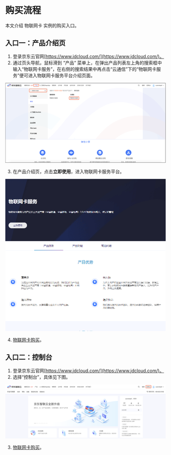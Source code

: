 # 购买流程

本文介绍 物联网卡 实例的购买入口。

## 入口一：产品介绍页

1. 登录京东云官网[https://www.jdcloud.com/](https://www.jdcloud.com/)。
2. 通过页头导航，鼠标滑到 “产品“ 菜单上，在弹出产品列表左上角的搜索框中输入“物联网卡服务”，在右侧的搜索结果中再点击“云通信”下的“物联网卡服务”便可进入物联网卡服务平台介绍页面。

![物联网卡服务 控制台](../../../../image/Query-Card-Service/console-renewal-0.png)

3. 在产品介绍页，点击**立即使用**，进入物联网卡服务平台。

![物联网卡服务](../../../../image/Query-Card-Service/productpage.png)

4. [物联网卡购买](../Operation-Guide/Purchase.md)。


## 入口二：控制台

1. 登录京东云官网[https://www.jdcloud.com/](https://www.jdcloud.com/)。
2. 选择“控制台”，具体见下图。

![控制台](../../../../image/Query-Card-Service/console-buy.png)

3. [物联网卡购买](../Operation-Guide/Purchase.md)。

